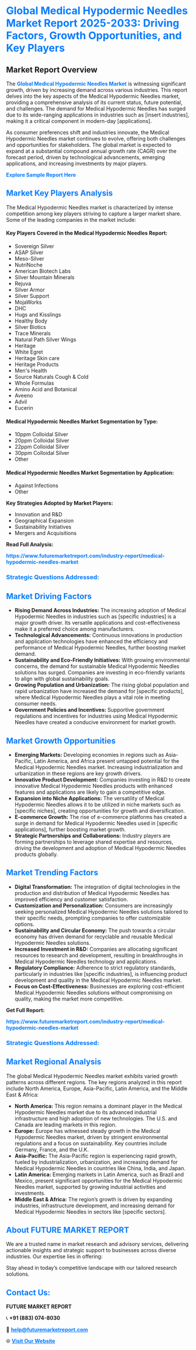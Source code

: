 <h1 style="color: #007BFF;">Global Medical Hypodermic Needles Market Report 2025-2033: Driving Factors, Growth Opportunities, and Key Players</h1>

<section id="overview">
<h2>Market Report Overview</h2>
<p>The <a href="https://www.futuremarketreport.com/industry-report/medical-hypodermic-needles-market" style="color: #007BFF; text-decoration: none;"><strong>Global Medical Hypodermic Needles Market</strong></a> is witnessing significant growth, driven by increasing demand across various industries. This report delves into the key aspects of the Medical Hypodermic Needles market, providing a comprehensive analysis of its current status, future potential, and challenges. The demand for Medical Hypodermic Needles has surged due to its wide-ranging applications in industries such as [insert industries], making it a critical component in modern-day [applications].</p>
<p>As consumer preferences shift and industries innovate, the Medical Hypodermic Needles market continues to evolve, offering both challenges and opportunities for stakeholders. The global market is expected to expand at a substantial compound annual growth rate (CAGR) over the forecast period, driven by technological advancements, emerging applications, and increasing investments by major players.</p>
</section>

<section id="overview">
<p><a href="https://www.futuremarketreport.com/request-sample/reportId=35288" style="color: #007BFF; text-decoration: none;"><strong>Explore Sample Report Here</strong></a></p>
</section>

<section id="key-players">
<h2 style="color: #007BFF;">Market Key Players Analysis</h2>
<p>The Medical Hypodermic Needles market is characterized by intense competition among key players striving to capture a larger market share. Some of the leading companies in the market include:</p>
<h4>Key Players Covered in the Medical Hypodermic Needles Report:</h4>
<ul><li>Sovereign Silver</li><li>ASAP Silver</li><li>Meso-Silver</li><li>NutriNoche</li><li>American Biotech Labs</li><li>Silver Mountain Minerals</li><li>Rejuva</li><li>Silver Armor</li><li>Silver Support</li><li>MojaWorks</li><li>DHC</li><li>Hugs and Kisslings</li><li>Healthy Body</li><li>Silver Biotics</li><li>Trace Minerals</li><li>Natural Path Silver Wings</li><li>Heritage</li><li>White Egret</li><li>Heritage Skin care</li><li>Heritage Products</li><li>Men&#039;s Health</li><li>Source Naturals Cough &amp; Cold</li><li>Whole Formulas</li><li>Amino Acid and Botanical</li><li>Aveeno</li><li>Advil</li><li>Eucerin</li></ul>
<h4>Medical Hypodermic Needles Market Segmentation by Type:</h4>
<ul><li>10ppm Colloidal Silver</li><li>20ppm Colloidal Silver</li><li>22ppm Colloidal Silver</li><li>30ppm Colloidal Silver</li><li>Other</li></ul>

<h4>Medical Hypodermic Needles Market Segmentation by Application:</h4>
<ul><li>Against Infections</li><li>Other</li></ul>
<p><strong>Key Strategies Adopted by Market Players:</strong></p>
<ul>
<li>Innovation and R&D</li>
<li>Geographical Expansion</li>
<li>Sustainability Initiatives</li>
<li>Mergers and Acquisitions</li>
</ul>
</section>

<section>
<p><strong>Read Full Analysis: </strong></p><a href="https://www.futuremarketreport.com/industry-report/medical-hypodermic-needles-market" style="color: #007BFF; text-decoration: none;"><strong>https://www.futuremarketreport.com/industry-report/medical-hypodermic-needles-market</strong></a>
<h3 style="color: #007BFF;">Strategic Questions Addressed:</h3>
</section>

<section id="driving-factors">
<h2 style="color: #007BFF;">Market Driving Factors</h2>
<ul>
<li><strong>Rising Demand Across Industries:</strong> The increasing adoption of Medical Hypodermic Needles in industries such as [specific industries] is a major growth driver. Its versatile applications and cost-effectiveness make it a preferred choice among manufacturers.</li>
<li><strong>Technological Advancements:</strong> Continuous innovations in production and application technologies have enhanced the efficiency and performance of Medical Hypodermic Needles, further boosting market demand.</li>
<li><strong>Sustainability and Eco-Friendly Initiatives:</strong> With growing environmental concerns, the demand for sustainable Medical Hypodermic Needles solutions has surged. Companies are investing in eco-friendly variants to align with global sustainability goals.</li>
<li><strong>Growing Population and Urbanization:</strong> The rising global population and rapid urbanization have increased the demand for [specific products], where Medical Hypodermic Needles plays a vital role in meeting consumer needs.</li>
<li><strong>Government Policies and Incentives:</strong> Supportive government regulations and incentives for industries using Medical Hypodermic Needles have created a conducive environment for market growth.</li>
</ul>
</section>

<section id="growth-opportunities">
<h2 style="color: #007BFF;">Market Growth Opportunities</h2>
<ul>
<li><strong>Emerging Markets:</strong> Developing economies in regions such as Asia-Pacific, Latin America, and Africa present untapped potential for the Medical Hypodermic Needles market. Increasing industrialization and urbanization in these regions are key growth drivers.</li>
<li><strong>Innovative Product Development:</strong> Companies investing in R&D to create innovative Medical Hypodermic Needles products with enhanced features and applications are likely to gain a competitive edge.</li>
<li><strong>Expansion into Niche Applications:</strong> The versatility of Medical Hypodermic Needles allows it to be utilized in niche markets such as [specific niches], creating opportunities for growth and diversification.</li>
<li><strong>E-commerce Growth:</strong> The rise of e-commerce platforms has created a surge in demand for Medical Hypodermic Needles used in [specific applications], further boosting market growth.</li>
<li><strong>Strategic Partnerships and Collaborations:</strong> Industry players are forming partnerships to leverage shared expertise and resources, driving the development and adoption of Medical Hypodermic Needles products globally.</li>
</ul>
</section>

<section id="trending-factors">
<h2 style="color: #007BFF;">Market Trending Factors</h2>
<ul>
<li><strong>Digital Transformation:</strong> The integration of digital technologies in the production and distribution of Medical Hypodermic Needles has improved efficiency and customer satisfaction.</li>
<li><strong>Customization and Personalization:</strong> Consumers are increasingly seeking personalized Medical Hypodermic Needles solutions tailored to their specific needs, prompting companies to offer customizable options.</li>
<li><strong>Sustainability and Circular Economy:</strong> The push towards a circular economy has driven demand for recyclable and reusable Medical Hypodermic Needles solutions.</li>
<li><strong>Increased Investment in R&D:</strong> Companies are allocating significant resources to research and development, resulting in breakthroughs in Medical Hypodermic Needles technology and applications.</li>
<li><strong>Regulatory Compliance:</strong> Adherence to strict regulatory standards, particularly in industries like [specific industries], is influencing product development and quality in the Medical Hypodermic Needles market.</li>
<li><strong>Focus on Cost-Effectiveness:</strong> Businesses are exploring cost-efficient Medical Hypodermic Needles solutions without compromising on quality, making the market more competitive.</li>
</ul>
</section>

<section>
<p><strong>Get Full Report: </strong></p><a href="https://www.futuremarketreport.com/industry-report/medical-hypodermic-needles-market" style="color: #007BFF; text-decoration: none;"><strong>https://www.futuremarketreport.com/industry-report/medical-hypodermic-needles-market</strong></a>
<h3 style="color: #007BFF;">Strategic Questions Addressed:</h3>
</section>


<section id="regional-analysis">
<h2 style="color: #007BFF;">Market Regional Analysis</h2>
<p>The global Medical Hypodermic Needles market exhibits varied growth patterns across different regions. The key regions analyzed in this report include North America, Europe, Asia-Pacific, Latin America, and the Middle East & Africa:</p>
<ul>
<li><strong>North America:</strong> This region remains a dominant player in the Medical Hypodermic Needles market due to its advanced industrial infrastructure and high adoption of new technologies. The U.S. and Canada are leading markets in this region.</li>
<li><strong>Europe:</strong> Europe has witnessed steady growth in the Medical Hypodermic Needles market, driven by stringent environmental regulations and a focus on sustainability. Key countries include Germany, France, and the U.K.</li>
<li><strong>Asia-Pacific:</strong> The Asia-Pacific region is experiencing rapid growth, fueled by industrialization, urbanization, and increasing demand for Medical Hypodermic Needles in countries like China, India, and Japan.</li>
<li><strong>Latin America:</strong> Emerging markets in Latin America, such as Brazil and Mexico, present significant opportunities for the Medical Hypodermic Needles market, supported by growing industrial activities and investments.</li>
<li><strong>Middle East & Africa:</strong> The region’s growth is driven by expanding industries, infrastructure development, and increasing demand for Medical Hypodermic Needles in sectors like [specific sectors].</li>
</ul>
</section>

<footer>
<h2 style="color: #007BFF;">About FUTURE MARKET REPORT</h2>
<p>We are a trusted name in market research and advisory services, delivering actionable insights and strategic support to businesses across diverse industries. Our expertise lies in offering:</p>

<p>Stay ahead in today’s competitive landscape with our tailored research solutions.</p>

<h2 style="color: #007BFF;">Contact Us:</h2>
<p><strong>FUTURE MARKET REPORT</strong></p>
<p>📞 <strong>+91 (883) 074-8030</strong></p>
<p>📧 <strong><a href="mailto:help@futuremarketreport.com" style="color: #007BFF;">help@futuremarketreport.com</a></strong></p>
<p>🌐 <strong><a href="https://www.futuremarketreport.com/" style="color: #007BFF;">Visit Our Website</a></strong></p>
</footer>